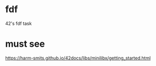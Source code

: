 # fdf
42's fdf task

# must see
https://harm-smits.github.io/42docs/libs/minilibx/getting_started.html
